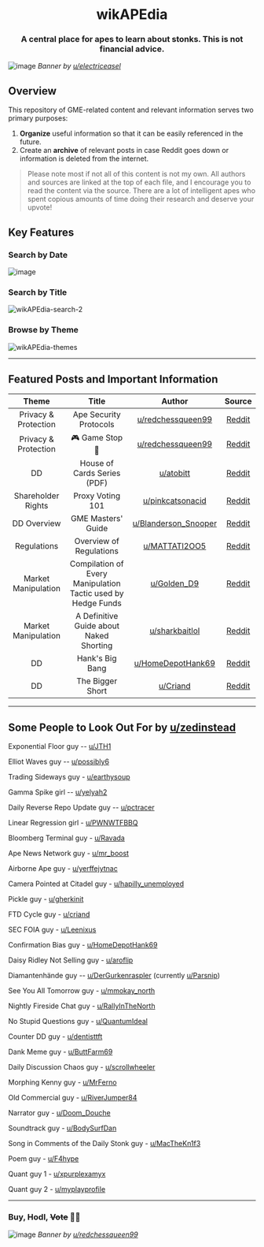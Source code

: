 <h1 align="center"> wikAPEdia </h1>

<h3 align="center">
    A central place for apes to learn about stonks. This is not financial advice.
</h3>

![image](https://user-images.githubusercontent.com/82035192/123546870-7b2cd280-d72c-11eb-8ccc-9915a2f974a3.png)
_Banner by [u/electriceasel](https://www.reddit.com/user/electriceasel/)_



## Overview 
This repository of GME-related content and relevant information serves two primary purposes:
1. **Organize** useful information so that it can be easily referenced in the future. 
2. Create an **archive** of relevant posts in case Reddit goes down or information is deleted from the internet. 

> Please note most if not all of this content is not my own. All authors and sources are linked at the top of each file, and I encourage you to read the content via the source. There are a lot of intelligent apes who spent copious amounts of time doing their research and deserve your upvote!

## Key Features
### Search by Date 
![image](https://user-images.githubusercontent.com/82035192/122644367-d7677500-d0e2-11eb-9cd7-a1443b36a33b.png) 

### Search by Title
![wikAPEdia-search-2](https://user-images.githubusercontent.com/82035192/122644436-1e556a80-d0e3-11eb-9cbe-0ecfacc14b09.png)

### Browse by Theme
![wikAPEdia-themes](https://user-images.githubusercontent.com/82035192/122644608-06321b00-d0e4-11eb-80b6-2a90a7019d64.png)

---

## Featured Posts and Important Information
| Theme | Title      |  Author  | Source |
| :-------------: | :-------------: |:-------------:| :-------------:|
| Privacy & Protection | Ape Security Protocols |  [u/redchessqueen99](https://www.reddit.com/user/redchessqueen99/) | [Reddit](https://www.reddit.com/r/Superstonk/comments/nsgv3d/ape_security_protocols/) |
| Privacy & Protection | 🎮 Game Stop 🛑 | [u/redchessqueen99](https://www.reddit.com/user/redchessqueen99/) | [Reddit](https://www.reddit.com/r/Superstonk/comments/nplhx7/game_stop/) |
| DD | House of Cards Series (PDF) | [u/atobitt](https://www.reddit.com/user/atobitt/) | [Reddit](https://www.reddit.com/r/Superstonk/comments/nm83eb/a_house_of_cards_parts_i_ii_iii_in_pdf/) |
| Shareholder Rights |  Proxy Voting 101 | [u/pinkcatsonacid](https://www.reddit.com/user/pinkcatsonacid/) | [Reddit](https://www.reddit.com/r/Superstonk/comments/n6isp6/rock_the_vote_proxy_voting_101_the_most_important/) |
| DD Overview | GME Masters' Guide | [u/Blanderson_Snooper](https://www.reddit.com/user/Blanderson_Snooper/) | [Reddit](https://www.reddit.com/r/Superstonk/comments/njwv6n/the_gme_masters_guide_a_dd_campaign_for_apes/) |
| Regulations | Overview of Regulations | [u/MATTATI2OO5](https://www.reddit.com/user/MATTATI2OO5/) | [Reddit](https://www.reddit.com/r/Superstonk/comments/nkn84o/great_breakdownoverview_of_new_rules/) |
| Market Manipulation | Compilation of Every Manipulation Tactic used by Hedge Funds | [u/Golden_D9](https://www.reddit.com/user/Golden_D9/) | [Reddit](https://www.reddit.com/r/Superstonk/comments/n8mizw/here_is_a_complete_compilation_documenting_the/) |
| Market Manipulation | A Definitive Guide about Naked Shorting | [u/sharkbaitlol](https://www.reddit.com/user/sharkbaitlol/) | [Reddit](https://www.reddit.com/r/Superstonk/comments/nt0ojl/everything_superstonk_knows_about_naked_shorting/) |
| DD | Hank's Big Bang | [u/HomeDepotHank69](https://www.reddit.com/user/HomeDepotHank69/) | [Reddit](https://www.reddit.com/r/Superstonk/comments/nu9qq9/hanks_big_bang_quant_apes_glitch_the_simulation/) |
| DD | The Bigger Short | [u/Criand](https://www.reddit.com/user/Criand/) | [Reddit](https://www.reddit.com/r/Superstonk/comments/o0scoy/the_bigger_short_how_2008_is_repeating_at_a_much/) |

---

## Some People to Look Out For by [u/zedinstead](https://www.reddit.com/u/zedinstead/)

Exponential Floor guy -- [u/JTH1](https://www.reddit.com/u/JTH1/)

Elliot Waves guy -- [u/possibly6](https://www.reddit.com/u/possibly6/)

Trading Sideways guy - [u/earthysoup](https://www.reddit.com/u/earthysoup/)

Gamma Spike girl -- [u/yelyah2](https://www.reddit.com/u/yelyah2/)

Daily Reverse Repo Update guy -- [u/pctracer](https://www.reddit.com/u/pctracer/)

Linear Regression girl - [u/PWNWTFBBQ](https://www.reddit.com/u/PWNWTFBBQ/)

Bloomberg Terminal guy - [u/Ravada](https://www.reddit.com/u/Ravada/)

Ape News Network guy - [u/mr_boost](https://www.reddit.com/u/mr_boost/)

Airborne Ape guy - [u/yerffejytnac](https://www.reddit.com/u/yerffejytnac/)

Camera Pointed at Citadel guy - [u/hapilly_unemployed](https://www.reddit.com/u/hapilly_unemployed/)

Pickle guy - [u/gherkinit](https://www.reddit.com/u/gherkinit/)

FTD Cycle guy - [u/criand](https://www.reddit.com/u/criand/)

SEC FOIA guy - [u/Leenixus](https://www.reddit.com/u/Leenixus/)

Confirmation Bias guy - [u/HomeDepotHank69](https://www.reddit.com/u/HomeDepotHank69/)

Daisy Ridley Not Selling guy - [u/aroflip](https://www.reddit.com/u/aroflip/)

Diamantenhände guy -- [u/DerGurkenraspler](https://www.reddit.com/u/DerGurkenraspler/) (currently [u/Parsnip](https://www.reddit.com/u/Parsnip/))

See You All Tomorrow guy - [u/mmokay_north](https://www.reddit.com/u/mmokay_north/)

Nightly Fireside Chat guy - [u/RallyInTheNorth](https://www.reddit.com/u/RallyInTheNorth/)

No Stupid Questions guy - [u/QuantumIdeal](https://www.reddit.com/u/QuantumIdeal/)

Counter DD guy - [u/dentisttft](https://www.reddit.com/u/dentisttft/)

Dank Meme guy - [u/ButtFarm69](https://www.reddit.com/u/ButtFarm69/)

Daily Discussion Chaos guy - [u/scrollwheeler](https://www.reddit.com/u/scrollwheeler/)

Morphing Kenny guy - [u/MrFerno](https://www.reddit.com/u/MrFerno/)

Old Commercial guy - [u/RiverJumper84](https://www.reddit.com/u/RiverJumper84/)

Narrator guy - [u/Doom_Douche](https://www.reddit.com/u/Doom_Douche/)

Soundtrack guy - [u/BodySurfDan](https://www.reddit.com/u/BodySurfDan/)

Song in Comments of the Daily Stonk guy - [u/MacTheKn1f3](https://www.reddit.com/u/MacTheKn1f3/)

Poem guy - [u/F4hype](https://www.reddit.com/u/F4hype/)

Quant guy 1 - [u/xpurplexamyx](https://www.reddit.com/u/xpurplexamyx/)

Quant guy 2 - [u/myplayprofile](https://www.reddit.com/u/myplayprofile/)

---
### Buy, Hodl, ~~Vote~~ 💎🙌

![image](https://user-images.githubusercontent.com/82035192/122643702-5c508f80-d0df-11eb-80a8-c1d5eadc56f8.png)
_Banner by [u/redchessqueen99](https://www.reddit.com/user/redchessqueen99/)_
